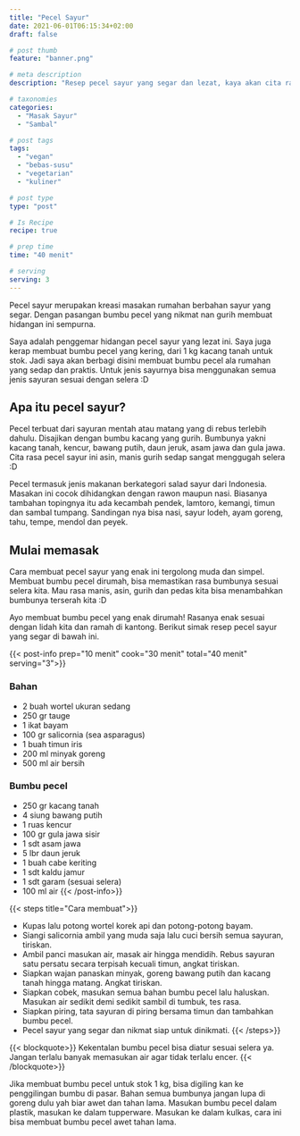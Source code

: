 ```yaml
---
title: "Pecel Sayur"
date: 2021-06-01T06:15:34+02:00
draft: false

# post thumb
feature: "banner.png"

# meta description
description: "Resep pecel sayur yang segar dan lezat, kaya akan cita rasa gurih, manis dan asin. Pelajari cara membuat bumbu pecel yang lezat disini."

# taxonomies
categories:
  - "Masak Sayur"
  - "Sambal"

# post tags
tags:
  - "vegan"
  - "bebas-susu"
  - "vegetarian"
  - "kuliner"

# post type
type: "post"

# Is Recipe
recipe: true

# prep time
time: "40 menit"

# serving
serving: 3
---
```

Pecel sayur merupakan kreasi masakan rumahan berbahan sayur yang segar. Dengan pasangan bumbu pecel yang nikmat nan gurih membuat hidangan ini sempurna.

Saya adalah penggemar hidangan pecel sayur yang lezat ini. Saya juga kerap membuat bumbu pecel yang kering, dari 1 kg kacang tanah untuk stok. Jadi saya akan berbagi disini membuat bumbu pecel ala rumahan yang sedap dan praktis. Untuk jenis sayurnya bisa menggunakan semua jenis sayuran sesuai dengan selera :D

## Apa itu pecel sayur?

Pecel terbuat dari sayuran mentah atau matang yang di rebus terlebih dahulu. Disajikan dengan bumbu kacang yang gurih. Bumbunya yakni kacang tanah, kencur, bawang putih, daun jeruk, asam jawa dan gula jawa. Cita rasa pecel sayur ini asin, manis gurih sedap sangat menggugah selera :D

Pecel termasuk jenis makanan berkategori salad sayur dari Indonesia. Masakan ini cocok dihidangkan dengan rawon maupun nasi. Biasanya tambahan topingnya itu ada kecambah pendek, lamtoro, kemangi, timun dan sambal tumpang. Sandingan nya bisa nasi, sayur lodeh, ayam goreng, tahu, tempe, mendol dan peyek.

## Mulai memasak

Cara membuat pecel sayur yang enak ini tergolong muda dan simpel. Membuat bumbu pecel dirumah, bisa memastikan rasa bumbunya sesuai selera kita. Mau rasa manis, asin, gurih dan pedas kita bisa menambahkan bumbunya terserah kita :D

Ayo membuat bumbu pecel yang enak dirumah! Rasanya enak sesuai dengan lidah kita dan ramah di kantong. Berikut simak resep pecel sayur yang segar di bawah ini.

{{< post-info prep="10 menit" cook="30 menit" total="40 menit" serving="3">}}

### Bahan

-   2 buah wortel ukuran sedang
-   250 gr tauge
-   1 ikat bayam
-   100 gr salicornia (sea asparagus)
-   1 buah timun iris
-   200 ml minyak goreng
-   500 ml air bersih

### Bumbu pecel

-   250 gr kacang tanah
-   4 siung bawang putih
-   1 ruas kencur
-   100 gr gula jawa sisir
-   1 sdt asam jawa
-   5 lbr daun jeruk
-   1 buah cabe keriting
-   1 sdt kaldu jamur
-   1 sdt garam (sesuai selera)
-   100 ml air
{{< /post-info>}}

{{< steps title="Cara membuat">}}
-   Kupas lalu potong wortel korek api dan potong-potong bayam.
-   Siangi salicornia ambil yang muda saja lalu cuci bersih semua sayuran, tiriskan.
-   Ambil panci masukan air, masak air hingga mendidih. Rebus sayuran satu persatu secara terpisah kecuali timun, angkat tiriskan.
-   Siapkan wajan panaskan minyak, goreng bawang putih dan kacang tanah hingga matang. Angkat tiriskan.
-   Siapkan cobek, masukan semua bahan bumbu pecel lalu haluskan. Masukan air sedikit demi sedikit sambil di tumbuk, tes rasa.
- Siapkan piring, tata sayuran di piring bersama timun dan tambahkan bumbu pecel.
-   Pecel sayur yang segar dan nikmat siap untuk dinikmati.
{{< /steps>}}

{{< blockquote>}}
Kekentalan bumbu pecel bisa diatur sesuai selera ya. Jangan terlalu banyak memasukan air agar tidak terlalu encer.
{{< /blockquote>}}

Jika membuat bumbu pecel untuk stok 1 kg, bisa digiling kan ke penggilingan bumbu di pasar. Bahan semua bumbunya jangan lupa di goreng dulu yah biar awet dan tahan lama. Masukan bumbu pecel dalam plastik, masukan ke dalam tupperware. Masukan ke dalam kulkas, cara ini bisa membuat bumbu pecel awet tahan lama.